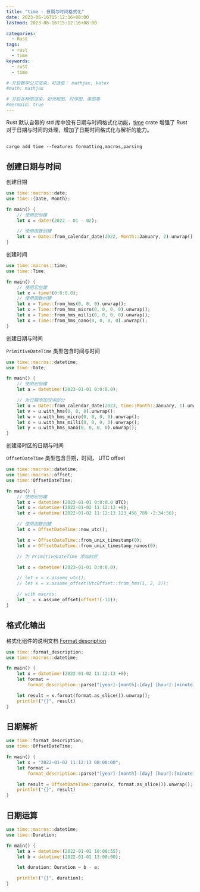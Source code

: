 ```yaml
---
title: "time - 日期与时间格式化"
date: 2023-06-16T15:12:16+08:00
lastmod: 2023-06-16T15:12:16+08:00

categories:
  - Rust
tags:
  - rust
  - time
keywords: 
  - rust
  - time

# 开启数学公式渲染，可选值： mathjax, katex
#math: mathjax

# 开启各种图渲染，如流程图、时序图、类图等
#mermaid: true
---
```


Rust 默认自带的 std 库中没有日期与时间格式化功能，[time](https://crates.io/crates/time) crate 增强了 Rust 对于日期与时间的处理，增加了日期时间格式化与解析的能力。

<!--more-->

## 

```console
cargo add time --features formatting,macros,parsing
```

## 创建日期与时间 

创建日期 

```rust
use time::macros::date;
use time::{Date, Month};

fn main() {
    // 使用宏创建
    let x = date!(2022 - 01 - 02);

    // 使用函数创建
    let x = Date::from_calendar_date(2022, Month::January, 2).unwrap();
}
```

创建时间

```rust
use time::macros::time;
use time::Time;

fn main() {
    // 使用宏创建
    let x = time!(0:0:0.0);
    // 使用函数创建
    let x = Time::from_hms(0, 0, 0).unwrap();
    let x = Time::from_hms_micro(0, 0, 0, 0).unwrap();
    let x = Time::from_hms_milli(0, 0, 0, 0).unwrap();
    let x = Time::from_hms_nano(0, 0, 0, 0).unwrap();
}
```

创建日期与时间

`PrimitiveDateTime` 类型包含时间与时间 

```rust
use time::macros::datetime;
use time::Date;

fn main() {
    // 使用宏创建
    let a = datetime!(2023-01-01 0:0:0.0);

    // 为日期添加时间部分
    let u = Date::from_calendar_date(2023, time::Month::January, 1).unwrap();
    let v = u.with_hms(0, 0, 0).unwrap();
    let w = u.with_hms_micro(0, 0, 0, 0).unwrap();
    let x = u.with_hms_milli(0, 0, 0, 0).unwrap();
    let y = u.with_hms_nano(0, 0, 0, 0).unwrap();
}
```

创建带时区的日期与时间 

`OffsetDateTime` 类型包含日期，时间， UTC offset

```rust
use time::macros::datetime;
use time::macros::offset;
use time::OffsetDateTime;

fn main() {
    // 使用宏创建
    let x = datetime!(2023-01-01 0:0:0.0 UTC);
    let x = datetime!(2022-01-02 11:12:13 +8);
    let x = datetime!(2022-01-02 11:12:13.123_456_789 -2:34:56);

    // 使用函数创建
    let x = OffsetDateTime::now_utc();

    let x = OffsetDateTime::from_unix_timestamp(0);
    let x = OffsetDateTime::from_unix_timestamp_nanos(0);

    // 为 PrimitiveDateTime 添加时区

    let x = datetime!(2023-01-01 0:0:0.0);

    // let x = x.assume_utc();
    // let x = x.assume_offset(UtcOffset::from_hms(1, 2, 3));

    // with macros:
    let _ = x.assume_offset(offset!(-11));
}
```

## 格式化输出 

格式化组件的说明文档 [Format description](https://time-rs.github.io/book/api/format-description.html)

```rust
use time::format_description;
use time::macros::datetime;

fn main() {
    let x = datetime!(2022-01-02 11:12:13 +8);
    let format =
        format_description::parse("[year]-[month]-[day] [hour]:[minute]:[second] [offset_hour]:[offset_minute]:[offset_second]").unwrap();

    let result = x.format(format.as_slice()).unwrap();
    println!("{}", result)
}
```

## 日期解析

```rust
use time::format_description;
use time::OffsetDateTime;

fn main() {
    let x = "2022-01-02 11:12:13 08:00:00";
    let format =
        format_description::parse("[year]-[month]-[day] [hour]:[minute]:[second] [offset_hour]:[offset_minute]:[offset_second]").unwrap();

    let result = OffsetDateTime::parse(x, format.as_slice()).unwrap();
    println!("{}", result)
}
```

## 日期运算

```rust
use time::macros::datetime;
use time::Duration;

fn main() {
    let a = datetime!(2022-01-01 10:00:55);
    let b = datetime!(2022-01-01 13:00:00);

    let duration: Duration = b - a;

    println!("{}", duration);
}
```